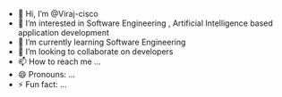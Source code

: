 - 👋 Hi, I’m @Viraj-cisco
- 👀 I’m interested in Software Engineering , Artificial Intelligence based application development
- 🌱 I’m currently learning Software Engineering
- 💞️ I’m looking to collaborate on developers
- 📫 How to reach me ...
- 😄 Pronouns: ...
- ⚡ Fun fact: ...

<!---
Viraj-cisco/Viraj-cisco is a ✨ special ✨ repository because its `README.md` (this file) appears on your GitHub profile.
You can click the Preview link to take a look at your changes.
--->
